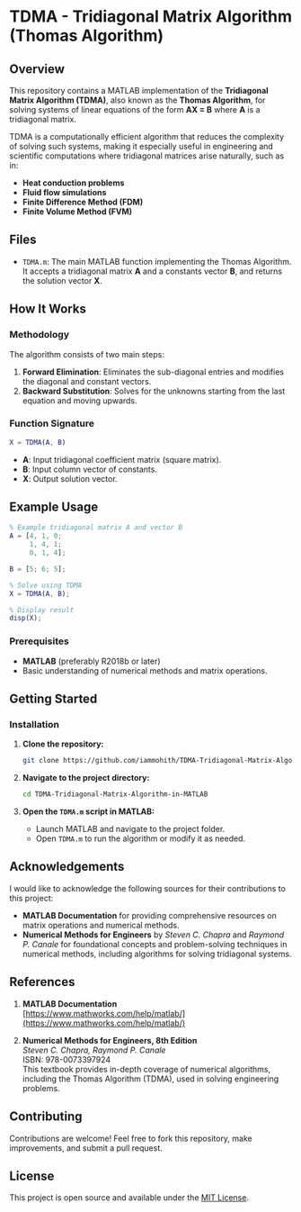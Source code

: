 # TDMA - Tridiagonal Matrix Algorithm (Thomas Algorithm)

## Overview

This repository contains a MATLAB implementation of the **Tridiagonal Matrix Algorithm (TDMA)**, also known as the **Thomas Algorithm**, for solving systems of linear equations of the form **AX = B** where **A** is a tridiagonal matrix.

TDMA is a computationally efficient algorithm that reduces the complexity of solving such systems, making it especially useful in engineering and scientific computations where tridiagonal matrices arise naturally, such as in:

- **Heat conduction problems**  
- **Fluid flow simulations**  
- **Finite Difference Method (FDM)**  
- **Finite Volume Method (FVM)**

## Files

- `TDMA.m`: The main MATLAB function implementing the Thomas Algorithm. It accepts a tridiagonal matrix **A** and a constants vector **B**, and returns the solution vector **X**.

## How It Works

### Methodology
The algorithm consists of two main steps:
1. **Forward Elimination**: Eliminates the sub-diagonal entries and modifies the diagonal and constant vectors.
2. **Backward Substitution**: Solves for the unknowns starting from the last equation and moving upwards.

### Function Signature
```matlab
X = TDMA(A, B)
```
- **A**: Input tridiagonal coefficient matrix (square matrix).
- **B**: Input column vector of constants.
- **X**: Output solution vector.

## Example Usage

```matlab
% Example tridiagonal matrix A and vector B
A = [4, 1, 0;
     1, 4, 1;
     0, 1, 4];

B = [5; 6; 5];

% Solve using TDMA
X = TDMA(A, B);

% Display result
disp(X);
```

### Prerequisites
- **MATLAB** (preferably R2018b or later)
- Basic understanding of numerical methods and matrix operations.

## Getting Started

### Installation

1. **Clone the repository:**
   ```bash
   git clone https://github.com/iammohith/TDMA-Tridiagonal-Matrix-Algorithm-in-MATLAB.git
   ```

2. **Navigate to the project directory:**
   ```bash
   cd TDMA-Tridiagonal-Matrix-Algorithm-in-MATLAB
   ```

3. **Open the `TDMA.m` script in MATLAB:**
   - Launch MATLAB and navigate to the project folder.
   - Open `TDMA.m` to run the algorithm or modify it as needed.

## Acknowledgements
I would like to acknowledge the following sources for their contributions to this project:
- **MATLAB Documentation** for providing comprehensive resources on matrix operations and numerical methods.
- **Numerical Methods for Engineers** by *Steven C. Chapra* and *Raymond P. Canale* for foundational concepts and problem-solving techniques in numerical methods, including algorithms for solving tridiagonal systems.

## References
1. **MATLAB Documentation**  
   [https://www.mathworks.com/help/matlab/](https://www.mathworks.com/help/matlab/)
   
2. **Numerical Methods for Engineers, 8th Edition**  
   *Steven C. Chapra, Raymond P. Canale*  
   ISBN: 978-0073397924  
   This textbook provides in-depth coverage of numerical algorithms, including the Thomas Algorithm (TDMA), used in solving engineering problems.

## Contributing

Contributions are welcome! Feel free to fork this repository, make improvements, and submit a pull request.

## License

This project is open source and available under the [MIT License](LICENSE).
